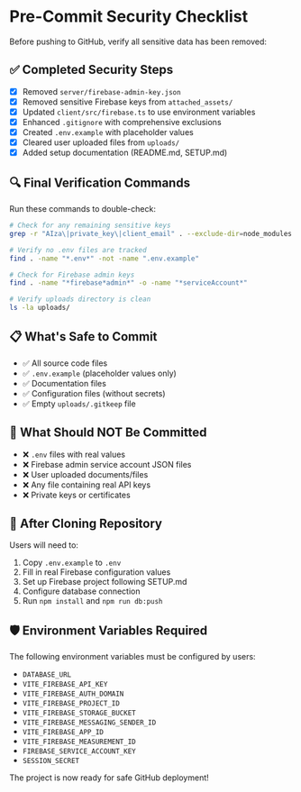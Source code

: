 # Pre-Commit Security Checklist

Before pushing to GitHub, verify all sensitive data has been removed:

## ✅ Completed Security Steps

- [x] Removed `server/firebase-admin-key.json`
- [x] Removed sensitive Firebase keys from `attached_assets/`
- [x] Updated `client/src/firebase.ts` to use environment variables
- [x] Enhanced `.gitignore` with comprehensive exclusions
- [x] Created `.env.example` with placeholder values
- [x] Cleared user uploaded files from `uploads/`
- [x] Added setup documentation (README.md, SETUP.md)

## 🔍 Final Verification Commands

Run these commands to double-check:

```bash
# Check for any remaining sensitive keys
grep -r "AIza\|private_key\|client_email" . --exclude-dir=node_modules --exclude-dir=.git

# Verify no .env files are tracked
find . -name "*.env*" -not -name ".env.example"

# Check for Firebase admin keys
find . -name "*firebase*admin*" -o -name "*serviceAccount*"

# Verify uploads directory is clean
ls -la uploads/
```

## 📋 What's Safe to Commit

- ✅ All source code files
- ✅ `.env.example` (placeholder values only)
- ✅ Documentation files
- ✅ Configuration files (without secrets)
- ✅ Empty `uploads/.gitkeep` file

## 🚫 What Should NOT Be Committed

- ❌ `.env` files with real values
- ❌ Firebase admin service account JSON files
- ❌ User uploaded documents/files
- ❌ Any file containing real API keys
- ❌ Private keys or certificates

## 🔄 After Cloning Repository

Users will need to:

1. Copy `.env.example` to `.env`
2. Fill in real Firebase configuration values
3. Set up Firebase project following SETUP.md
4. Configure database connection
5. Run `npm install` and `npm run db:push`

## 🛡️ Environment Variables Required

The following environment variables must be configured by users:

- `DATABASE_URL`
- `VITE_FIREBASE_API_KEY`
- `VITE_FIREBASE_AUTH_DOMAIN`
- `VITE_FIREBASE_PROJECT_ID`
- `VITE_FIREBASE_STORAGE_BUCKET`
- `VITE_FIREBASE_MESSAGING_SENDER_ID`
- `VITE_FIREBASE_APP_ID`
- `VITE_FIREBASE_MEASUREMENT_ID`
- `FIREBASE_SERVICE_ACCOUNT_KEY`
- `SESSION_SECRET`

The project is now ready for safe GitHub deployment!